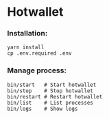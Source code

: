 # Hotwallet

### Installation:
```shell
yarn install
cp .env.required .env
```

### Manage process:
```shell
bin/start   # Start hotwallet
bin/stop    # Stop hotwallet
bin/restart # Restart hotwallet
bin/list    # List processes
bin/logs    # Show logs
```
